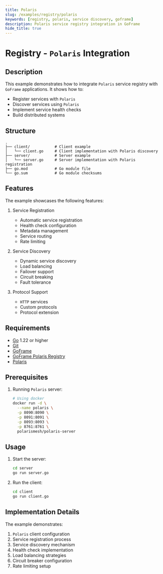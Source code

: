 ```yaml
---
title: Polaris
slug: /examples/registry/polaris
keywords: [registry, polaris, service discovery, goframe]
description: Polaris service registry integration in GoFrame
hide_title: true
---
```


# Registry - `Polaris` Integration

## Description

This example demonstrates how to integrate `Polaris` service registry with `GoFrame` applications. It shows how to:
- Register services with `Polaris`
- Discover services using `Polaris`
- Implement service health checks
- Build distributed systems

## Structure

```text
.
├── client/           # Client example
│   └── client.go     # Client implementation with Polaris discovery
├── server/           # Server example
│   └── server.go     # Server implementation with Polaris registration
├── go.mod            # Go module file
└── go.sum            # Go module checksums
```

## Features

The example showcases the following features:
1. Service Registration
   - Automatic service registration
   - Health check configuration
   - Metadata management
   - Service routing
   - Rate limiting

2. Service Discovery
   - Dynamic service discovery
   - Load balancing
   - Failover support
   - Circuit breaking
   - Fault tolerance

3. Protocol Support
   - `HTTP` services
   - Custom protocols
   - Protocol extension

## Requirements

- [Go](https://golang.org/dl/) 1.22 or higher
- [Git](https://git-scm.com/downloads)
- [GoFrame](https://goframe.org)
- [GoFrame Polaris Registry](https://github.com/gogf/gf/tree/master/contrib/registry/polaris)
- [Polaris](https://polarismesh.cn/docs/)

## Prerequisites

1. Running `Polaris` server:
   ```bash
   # Using docker
   docker run -d \
     --name polaris \
     -p 8090:8090 \
     -p 8091:8091 \
     -p 8093:8093 \
     -p 8761:8761 \
     polarismesh/polaris-server
   ```

## Usage

1. Start the server:
   ```bash
   cd server
   go run server.go
   ```

2. Run the client:
   ```bash
   cd client
   go run client.go
   ```

## Implementation Details

The example demonstrates:
1. `Polaris` client configuration
2. Service registration process
3. Service discovery mechanism
4. Health check implementation
5. Load balancing strategies
6. Circuit breaker configuration
7. Rate limiting setup
